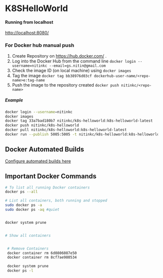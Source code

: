 # K8SHelloWorld

#### Running from localhost

[http://localhost:8080/](http://localhost:8080/)

### For Docker hub manual push

1. Create Repository on https://hub.docker.com/ . <repo-name>
2. Log into the Docker Hub from the command line
`docker login --username=nitinkc --email=gs.nitin@gmail.com`
2. Check the image ID (on local machine) using `docker images`
3. Tag the image `docker tag bb38976d03cf dockerhub-user-name/<repo-name>e:tag-name`
4. Push the image to the repository  created `docker push nitinkc/<repo-name>`

##### Example

```sh
docker login --username=nitinkc
docker images
docker tag 33a7bad180b7 nitinkc/k8s-helloworld:k8s-helloworld-latest
docker push nitinkc/k8s-helloworld
docker pull nitinkc/k8s-helloworld:k8s-helloworld-latest
docker run --publish 5005:5005 -t nitinkc/k8s-helloworld:k8s-helloworld-latest
```

## Docker Automated Builds

[Configure automated builds here](https://docs.docker.com/docker-hub/builds/)

## Important Docker Commands

```sh
# To list all running Docker containers
docker ps --all

# List all containers, both running and stopped
sudo docker ps -a
sudo docker ps -aq #quiet


docker system prune


# Show all containers


 # Remove Containers
 docker container rm 6d0806087e50
 docker container rm 8cf7ae980534

 docker system prune
 docker ps -l
```
